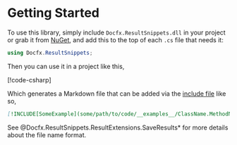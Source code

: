 # Getting Started

To use this library, simply include `Docfx.ResultSnippets.dll` in your project
or grab it from [NuGet](https://www.nuget.org/packages/Docfx.ResultSnippets/),
and add this to the top of each `.cs` file that needs it:

```C#
using Docfx.ResultSnippets;
```

Then you can use it in a project like this,

[!code-csharp[](../../Docfx.ResultSnippets.Tests/ResultExtensionsTests.cs#SaveResultsExample1)]

Which generates a Markdown file that can be added via
the [include file](https://dotnet.github.io/docfx/docs/markdown.html?tabs=linux%2Cdotnet#include-markdown-files)
like so,

```markdown
[!INCLUDE[SomeExample](some/path/to/code/__examples__/ClassName.MethodName.{Optional-PartName}.md)]
```

See @Docfx.ResultSnippets.ResultExtensions.SaveResults* for more details
about the file name format.
